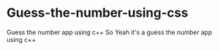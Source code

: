 # Guess-the-number-using-css
Guess the number app using c++
So Yeah it's a guess the number app using c++
